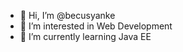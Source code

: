 - 👋 Hi, I’m @becusyanke
- 👀 I’m interested in Web Development
- 🌱 I’m currently learning Java EE

<!---
becusyanke/becusyanke is a ✨ special ✨ repository because its `README.md` (this file) appears on your GitHub profile.
You can click the Preview link to take a look at your changes.
--->
